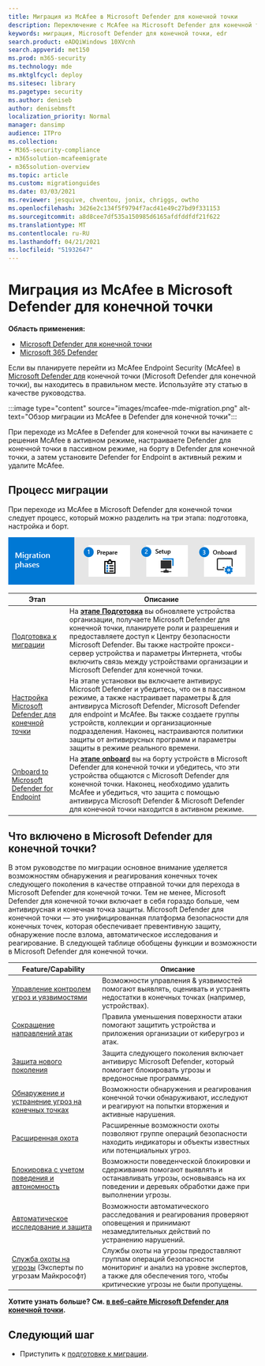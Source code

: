 ```yaml
---
title: Миграция из McAfee в Microsoft Defender для конечной точки
description: Переключение с McAfee на Microsoft Defender для конечной точки. Ознакомьтесь с этой статьей для обзора.
keywords: миграция, Microsoft Defender для конечной точки, edr
search.product: eADQiWindows 10XVcnh
search.appverid: met150
ms.prod: m365-security
ms.technology: mde
ms.mktglfcycl: deploy
ms.sitesec: library
ms.pagetype: security
ms.author: deniseb
author: denisebmsft
localization_priority: Normal
manager: dansimp
audience: ITPro
ms.collection:
- M365-security-compliance
- m365solution-mcafeemigrate
- m365solution-overview
ms.topic: article
ms.custom: migrationguides
ms.date: 03/03/2021
ms.reviewer: jesquive, chventou, jonix, chriggs, owtho
ms.openlocfilehash: 3d26e2c134f5f9794f7acd41e49c27bd9f331153
ms.sourcegitcommit: a8d8cee7df535a150985d6165afdfddfdf21f622
ms.translationtype: MT
ms.contentlocale: ru-RU
ms.lasthandoff: 04/21/2021
ms.locfileid: "51932647"
---
```

# <a name="migrate-from-mcafee-to-microsoft-defender-for-endpoint"></a>Миграция из McAfee в Microsoft Defender для конечной точки

**Область применения:**
- [Microsoft Defender для конечной точки](https://go.microsoft.com/fwlink/p/?linkid=2154037)
- [Microsoft 365 Defender](https://go.microsoft.com/fwlink/?linkid=2118804)

Если вы планируете перейти из McAfee Endpoint Security (McAfee) в [Microsoft Defender для](https://docs.microsoft.com/windows/security/threat-protection) конечной точки (Microsoft Defender для конечной точки), вы находитесь в правильном месте. Используйте эту статью в качестве руководства.


:::image type="content" source="images/mcafee-mde-migration.png" alt-text="Обзор миграции из McAfee в Defender для конечной точки":::

При переходе из McAfee в Defender для конечной точки вы начинаете с решения McAfee в активном режиме, настраиваете Defender для конечной точки в пассивном режиме, на борту в Defender для конечной точки, а затем установите Defender for Endpoint в активный режим и удалите McAfee.

## <a name="the-migration-process"></a>Процесс миграции

При переходе из McAfee в Microsoft Defender для конечной точки следует процесс, который можно разделить на три этапа: подготовка, настройка и борт. 

![Этапы миграции — подготовка установки на борту](images/phase-diagrams/migration-phases.png)

|Этап |Описание |
|--|--|
|[Подготовка к миграции](mcafee-to-microsoft-defender-prepare.md) |На [**этапе Подготовка**](mcafee-to-microsoft-defender-prepare.md) вы обновляете устройства организации, получаете Microsoft Defender для конечной точки, планируете роли и разрешения и предоставляете доступ к Центру безопасности Microsoft Defender. Вы также настройте прокси-сервер устройства и параметры Интернета, чтобы включить связь между устройствами организации и Microsoft Defender для конечной точки. |
|[Настройка Microsoft Defender для конечной точки](mcafee-to-microsoft-defender-setup.md) |На [](mcafee-to-microsoft-defender-setup.md) этапе установки вы включаете антивирус Microsoft Defender и убедитесь, что он в пассивном режиме, а также настраивает параметры & для антивируса Microsoft Defender, Microsoft Defender для endpoint и McAfee. Вы также создаете группы устройств, коллекции и организационные подразделения. Наконец, настраиваются политики защиты от антивирусных программ и параметры защиты в режиме реального времени.|
|[Onboard to Microsoft Defender for Endpoint](mcafee-to-microsoft-defender-onboard.md) |На [**этапе onboard**](mcafee-to-microsoft-defender-onboard.md) вы на борту устройств в Microsoft Defender для конечной точки и убедитесь, что эти устройства общаются с Microsoft Defender для конечной точки. Наконец, необходимо удалить McAfee и убедиться, что защита с помощью антивируса Microsoft Defender & Microsoft Defender для конечной точки находится в активном режиме. |

## <a name="whats-included-in-microsoft-defender-for-endpoint"></a>Что включено в Microsoft Defender для конечной точки?

В этом руководстве по [](https://docs.microsoft.com/windows/security/threat-protection/microsoft-defender-antivirus/microsoft-defender-antivirus-in-windows-10) миграции основное внимание уделяется возможностям обнаружения и реагирования конечных точек следующего поколения в качестве отправной точки для перехода в Microsoft Defender для конечной точки. [](https://docs.microsoft.com/microsoft-365/security/defender-endpoint/overview-endpoint-detection-response) Тем не менее, Microsoft Defender для конечной точки включает в себя гораздо больше, чем антивирусная и конечная точка защиты. Microsoft Defender для конечной точки — это унифицированная платформа безопасности для конечных точек, которая обеспечивает превентивную защиту, обнаружение после взлома, автоматическое исследования и реагирование. В следующей таблице обобщены функции и возможности в Microsoft Defender для конечной точки. 

| Feature/Capability | Описание |
|---|---|
| [Управление контролем угроз и уязвимостями](https://docs.microsoft.com/microsoft-365/security/defender-endpoint/next-gen-threat-and-vuln-mgt) | Возможности управления & уязвимостей помогают выявлять, оценивать и устранять недостатки в конечных точках (например, устройствах). |
| [Сокращение направлений атак](https://docs.microsoft.com/microsoft-365/security/defender-endpoint/overview-attack-surface-reduction) | Правила уменьшения поверхности атаки помогают защитить устройства и приложения организации от киберугроз и атак. |
| [Защита нового поколения](https://docs.microsoft.com/windows/security/threat-protection/windows-defender-antivirus/windows-defender-antivirus-in-windows-10) | Защита следующего поколения включает антивирус Microsoft Defender, который помогает блокировать угрозы и вредоносные программы. |
| [Обнаружение и устранение угроз на конечных точках](https://docs.microsoft.com/microsoft-365/security/defender-endpoint/overview-endpoint-detection-response) | Возможности обнаружения и реагирования конечной точки обнаруживают, исследуют и реагируют на попытки вторжения и активные нарушения.  |
| [Расширенная охота](advanced-hunting-overview.md) | Расширенные возможности охоты позволяют группе операций безопасности находить индикаторы и объекты известных или потенциальных угроз. |
| [Блокировка с учетом поведения и автономность](https://docs.microsoft.com/microsoft-365/security/defender-endpoint/behavioral-blocking-containment) | Возможности поведенческой блокировки и сдерживания помогают выявлять и останавливать угрозы, основываясь на их поведении и деревьях обработки даже при выполнении угрозы. |
| [Автоматическое исследование и защита](https://docs.microsoft.com/microsoft-365/security/defender-endpoint/automated-investigations) | Возможности автоматического расследования и реагирования проверяют оповещения и принимают незамедлительных действий по устранению нарушений. |
| [Служба охоты на угрозы](https://docs.microsoft.com/microsoft-365/security/defender-endpoint/microsoft-threat-experts) (Эксперты по угрозам Майкрософт) | Службы охоты на угрозы предоставляют группам операций безопасности мониторинг и анализ на уровне экспертов, а также для обеспечения того, чтобы критические угрозы не были пропущены. |

**Хотите узнать больше? См. [в веб-сайте Microsoft Defender для конечной точки](https://docs.microsoft.com/windows/security/threat-protection).**

## <a name="next-step"></a>Следующий шаг

- Приступить к [подготовке к миграции](mcafee-to-microsoft-defender-prepare.md).
